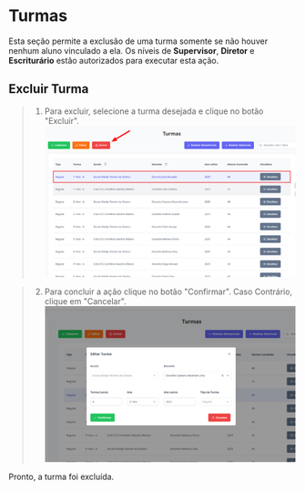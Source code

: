 # Turmas
Esta seção permite a exclusão de uma turma somente se não houver nenhum aluno vinculado a ela. Os níveis de **Supervisor**, **Diretor** e  **Escriturário** estão autorizados para executar esta ação.

## Excluir Turma

> 1. Para excluir, selecione a turma desejada e clique no botão "Excluir".
> ![Image](../../img/re/turma/excluir_turma1.png)
    
> 2. Para concluir a ação clique no botão "Confirmar". Caso Contrário, clique em "Cancelar".
> ![Image](../../img/re/turma/editar_turma2.png)

Pronto, a turma foi excluída.
